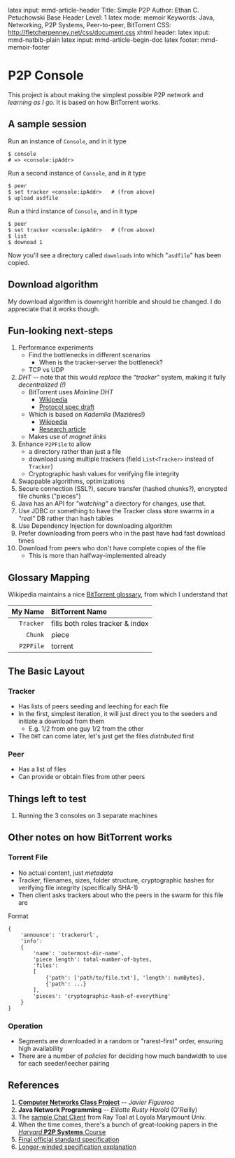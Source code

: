 latex input:		mmd-article-header
Title:				Simple P2P
Author:			Ethan C. Petuchowski
Base Header Level:		1
latex mode:		memoir
Keywords:			Java, Networking, P2P Systems, Peer-to-peer, BitTorrent
CSS:				http://fletcherpenney.net/css/document.css
xhtml header:		<script type="text/javascript" src="http://cdn.mathjax.org/mathjax/latest/MathJax.js?config=TeX-AMS-MML_HTMLorMML"></script>
latex input:		mmd-natbib-plain
latex input:		mmd-article-begin-doc
latex footer:		mmd-memoir-footer

# P2P Console

This project is about making the simplest possible P2P network and *learning
as I go.* It is based on how BitTorrent works.

## A sample session

Run an instance of `Console`, and in it type

    $ console
    # => <console:ipAddr>

Run a second instance of `Console`, and in it type

    $ peer
    $ set tracker <console:ipAddr>   # (from above)
    $ upload asdfile

Run a third instance of `Console`, and in it type

    $ peer
    $ set tracker <console:ipAddr>   # (from above)
    $ list
    $ downoad 1

Now you'll see a directory called `downloads` into which "`asdfile`" has been
copied.

## Download algorithm

My download algorithm is downright horrible and should be changed.  I do
appreciate that it works though.


## Fun-looking next-steps

1. Performance experiments
    * Find the bottlenecks in different scenarios
        * When is the tracker-server the bottleneck?
    * TCP vs UDP
2. *DHT* -- note that this would *replace* the *"tracker"* system, making it
  fully *decentralized (!)*
    * BitTorrent uses *Mainline DHT*
        * [Wikipedia](http://en.wikipedia.org/wiki/Mainline_DHT)
        * [Protocol spec draft](http://bittorrent.org/beps/bep_0005.html)
    * Which is based on *Kademlia* (Maziéres!)
        * [Wikipedia](http://en.wikipedia.org/wiki/Kademlia)
        * [Research article](http://www.cs.rice.edu/Conferences/IPTPS02/109.pdf)
    * Makes use of *magnet links*
3. Enhance `P2PFile` to allow
    * a directory rather than just a file
    * download using multiple trackers (field `List<Tracker>` instead of
      `Tracker`)
    * Cryptographic hash values for verifying file integrity
4. Swappable algorithms, optimizations
5. Secure connection (SSL?), secure transfer (hashed chunks?), encrypted file
  chunks ("pieces")
6. Java has an API for *"watching"* a directory for changes, use that.
7. Use JDBC or something to have the Tracker class store swarms in a *"real"*
  DB rather than hash tables
8. Use Dependency Injection for downloading algorithm
9. Prefer downloading from peers who in the past have had fast download times
10. Download from peers who don't have complete copies of the file
    * This is more than halfway-implemented already

## Glossary Mapping

Wikipedia maintains a nice [BitTorrent glossary][bt gloss], from which I
understand that

| **My Name**   | **BitTorrent Name**               |
| ------------: | :-------------------------------- |
| `Tracker`     | fills both roles tracker & index  |
| `Chunk`       | piece                             |
| `P2PFile`     | torrent                           |

## The Basic Layout

### Tracker

* Has lists of peers seeding and leeching for each file
* In the first, simplest iteration, it will just direct you to the seeders and
  initiate a download from them
    * E.g. 1/2 from one guy 1/2 from the other
* The `DHT` can come later, let's just get the files *distributed* first


[bt gloss]: http://en.wikipedia.org/wiki/Glossary_of_BitTorrent_terms

### Peer

* Has a list of files
* Can provide or obtain files from other peers

## Things left to test

1. Running the 3 consoles on 3 separate machines

## Other notes on how BitTorrent works

### Torrent File

* No actual content, just *metadata*
* Tracker, filenames, sizes, folder structure, cryptographic hashes for
  verifying file integrity (specifically SHA-1)
* Then client asks trackers about who the peers in the swarm for this file are

Format

    {
        'announce': 'trackerurl',
        'info':
        {
            'name': 'outermost-dir-name',
            'piece length': total-number-of-bytes,
            'files':
            [
                {'path': ['path/to/file.txt'], 'length': numBytes},
                {'path': ...}
            ],
            'pieces': 'cryptographic-hash-of-everything'
        }
    }

### Operation

* Segments are downloaded in a random or "rarest-first" order, ensuring high
  availability
* There are a number of *policies* for deciding how much bandwidth to use for
  each seeder/leecher pairing

## References

1. **[Computer Networks Class Project][figueroa's project]**
   -- *Javier Figueroa*
2. **Java Network Programming** -- *Elliotte Rusty Harold* (O'Reilly)
3. The [sample Chat Client][toal's tut] from Ray Toal at Loyola Marymount
   Univ.
4. When the time comes, there's a bunch of great-looking papers in the
   [*Harvard* **P2P Systems** Course][harvard p2p]
5. [Final official standard specification][spec]
6. [Longer-winded specification explanation][spec wiki]

[spec wiki]: https://wiki.theory.org/BitTorrentSpecification
[spec]:http://bittorrent.org/beps/bep_0003.html
[figueroa's project]: https://github.com/javierfigueroa/p2p-downloader
[toal's tut]: http://cs.lmu.edu/~ray/notes/javanetexamples/#chat
[harvard p2p]: http://www.eecs.harvard.edu/~mema/courses/cs264/cs264.html
